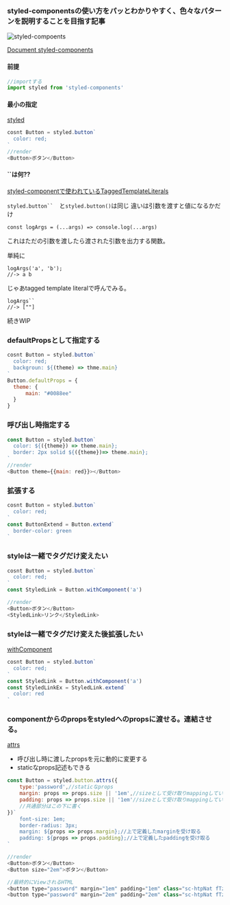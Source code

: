 ### styled-componentsの使い方をパッとわかりやすく、色々なパターンを説明することを目指す記事

![styled-compoents](http://kenjimorita.jp/wp-content/uploads/2018/06/766758FB-FE5E-42D0-A1D3-017EBF60FE51.jpeg)


[Document styled-components](https://www.styled-components.com/)





#### 前提

```js
//importする
import styled from 'styled-components'
```


#### 最小の指定

[styled](https://www.styled-components.com/docs/api#styled)

```js
cosnt Button = styled.button`
  color: red;
`
//render
<Button>ボタン</Button>
```

#### ``は何??

[styled-componentで使われているTaggedTemplateLiterals](https://mxstbr.blog/2016/11/styled-components-magic-explained/)

```styled.button``  ```と```styled.button()```は同じ
違いは引数を渡すと値になるかだけ


```
const logArgs = (...args) => console.log(...args)
```

これはただの引数を渡したら渡された引数を出力する関数。

単純に

```
logArgs('a', 'b');
//-> a b
```

じゃあtagged template literalで呼んでみる。

```
logArgs``
//-> [""]
```

続きWIP



### defaultPropsとして指定する

```js
cosnt Button = styled.button`
  color: red;
  backgroun: ${(theme) => thme.main}
`
Button.defaultProps = {
  theme: {
      main: "#0088ee"
  }
}
```

### 呼び出し時指定する

```js
const Button = styled.button`
  color: ${({theme}) => theme.main};
  border: 2px solid ${({theme})=> theme.main};
`
//render
<Button theme={{main: red}}></Button>

```

### 拡張する

```js
cosnt Button = styled.button`
  color: red;
`
const ButtonExtend = Button.extend`
  border-color: green
`
```

### styleは一緒でタグだけ変えたい

```js
cosnt Button = styled.button`
  color: red;
`
const StyledLink = Button.withComponent('a')

//render
<Button>ボタン</Button>
<StyledLink>リンク</StyledLink>

```

### styleは一緒でタグだけ変えた後拡張したい

[withComponent](https://www.styled-components.com/docs/api#withcomponent)

```js
cosnt Button = styled.button`
  color: red;
`
const StyledLink = Button.withComponent('a')
const StyledLinkEx = StyledLink.extend`
  color: red
`

```

### componentからのpropsをstyledへのpropsに渡せる。連結させる。

[attrs](https://www.styled-components.com/docs/api#attrs)
- 呼び出し時に渡したpropsを元に動的に変更する
- staticなprops記述もできる

```js
const Button = styled.button.attrs({
    type:'password',//staticなprops
    margin: props => props.size || '1em',//sizeとして受け取りmappingしている
    padding: props => props.size || '1em'//sizeとして受け取りmappingしている
    //共通部分はこの下に書く
})`
    font-size: 1em;
    border-radius: 3px;
    margin: ${props => props.margin};//上で定義したmarginを受け取る
    padding: ${props => props.padding};//上で定義したpaddingを受け取る
`

//render
<Button>ボタン</Button>
<Button size="2em">ボタン</Button>

//最終的にViewされるHTML
<button type="password" margin="1em" padding="1em" class="sc-htpNat fTzOaU">ボタン</button>
<button type="password" margin="2em" padding="2em" class="sc-htpNat fTzOaU">ボタン</button>
```


